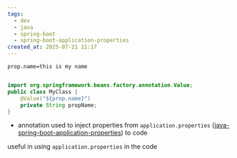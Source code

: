 ```yaml
---
tags:
  - dev
  - java
  - spring-boot
  - spring-boot-application-properties
created_at: 2025-07-21 11:17
---
```

```properties
prop.name=this is my name
```

```java

import org.springframework.beans.factory.annotation.Value;
public class MyClass {
	@Value("${prop.name}")
	private String propName;
}
```
- annotation used to inject properties from `application.properties` ([java-spring-boot-application-properties](dev/java/spring/java-spring-boot-application-properties.md)) to code

useful in using `application.properties` in the code